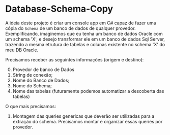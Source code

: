 # Database-Schema-Copy

A ideia deste projeto é criar um console app em C# capaz de fazer uma cópia do `Schema` de um banco de dados de qualquer provedor. Exemplificando, imaginemos que eu tenha um banco de dados Oracle com um schema 'X', e desejo transformar ele em um banco de dados Sql Server, trazendo a mesma etrutura de tabelas e colunas existente no schema 'X' do meu DB Oracle.

Precisamos receber as seguintes informações (origem e destino):   

0. Provedor de banco de Dados
1. String de conexão;
2. Nome do Banco de Dados;
3. Nome do Schema;
4. Nome das tabelas (futuramente podemos automatizar a descoberta das tabelas)


O que mais precisamos:

1. Montagem das queries genericas que deverão ser utilizadas para a extração do schema. Precisamos montar e organizar essas queries por provedor.
